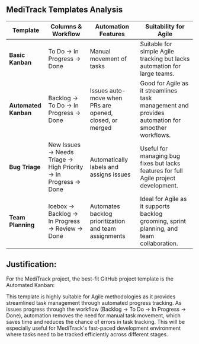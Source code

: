## **MediTrack Templates Analysis**

| **Template**          | **Columns & Workflow**                                      | **Automation Features**                                      | **Suitability for Agile**                                      |
|----------------------|------------------------------------------------------------|-------------------------------------------------------------|---------------------------------------------------------------|
| **Basic Kanban**     | To Do → In Progress → Done                                 | Manual movement of tasks                                    | Suitable for simple Agile tracking but lacks automation for large teams. |
| **Automated Kanban** | Backlog → To Do → In Progress → Done                       | Issues auto-move when PRs are opened, closed, or merged      | Good for Agile as it streamlines task management and provides automation for smoother workflows. |
| **Bug Triage**       | New Issues → Needs Triage → High Priority → In Progress → Done | Automatically labels and assigns issues                      | Useful for managing bug fixes but lacks features for full Agile project development. |
| **Team Planning**    | Icebox → Backlog → In Progress → Review → Done             | Automates backlog prioritization and team assignments        | Ideal for Agile as it supports backlog grooming, sprint planning, and team collaboration. |

## **Justification:**
For the MediTrack project, the best-fit GitHub project template is the Automated Kanban:

This template is highly suitable for Agile methodologies as it provides streamlined task management through automated progress tracking. As issues progress through the workflow (Backlog → To Do → In Progress → Done), automation removes the need for manual task movement, which saves time and reduces the chance of errors in task tracking. This will be especially useful for MediTrack's fast-paced development environment where tasks need to be tracked efficiently across different stages.
